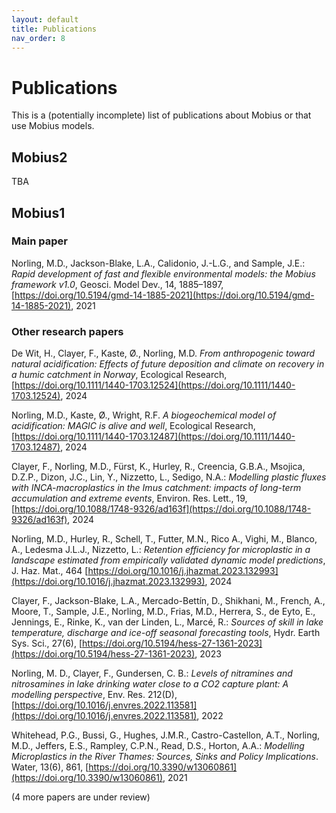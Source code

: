 ```yaml
---
layout: default
title: Publications
nav_order: 8
---
```


# Publications

This is a (potentially incomplete) list of publications about Mobius or that use Mobius models.

## Mobius2

TBA

## Mobius1

### Main paper

Norling, M.D., Jackson-Blake, L.A., Calidonio, J.-L.G., and Sample, J.E.: *Rapid development of fast and flexible environmental models: the Mobius framework v1.0*, Geosci. Model Dev., 14, 1885–1897, [https://doi.org/10.5194/gmd-14-1885-2021](https://doi.org/10.5194/gmd-14-1885-2021), 2021

### Other research papers

De Wit, H., Clayer, F., Kaste, Ø., Norling, M.D. *From anthropogenic toward natural acidification: Effects of future deposition and climate on recovery in a humic catchment in Norway*, Ecological Research, [https://doi.org/10.1111/1440-1703.12524](https://doi.org/10.1111/1440-1703.12524), 2024

Norling, M.D., Kaste, Ø., Wright, R.F. *A biogeochemical model of acidification: MAGIC is alive and well*, Ecological Research, [https://doi.org/10.1111/1440-1703.12487](https://doi.org/10.1111/1440-1703.12487), 2024

Clayer, F., Norling, M.D., Fürst, K., Hurley, R., Creencia, G.B.A., Msojica, D.Z.P., Dizon, J.C., Lin, Y., Nizzetto, L., Sedigo, N.A.: *Modelling plastic fluxes with INCA-macroplastics in the Imus catchment: impacts of long-term accumulation and extreme events*, Environ. Res. Lett., 19,  [https://doi.org/10.1088/1748-9326/ad163f](https://doi.org/10.1088/1748-9326/ad163f), 2024

Norling, M.D., Hurley, R., Schell, T., Futter, M.N., Rico A., Vighi, M., Blanco, A., Ledesma J.L.J., Nizzetto, L.: *Retention efficiency for microplastic in a landscape estimated from empirically validated dynamic model predictions*, J. Haz. Mat., 464
[https://doi.org/10.1016/j.jhazmat.2023.132993](https://doi.org/10.1016/j.jhazmat.2023.132993), 2024

Clayer, F., Jackson-Blake, L.A., Mercado-Bettín, D., Shikhani, M., French, A., Moore, T., Sample, J.E., Norling, M.D., Frias, M.D., Herrera, S., de Eyto, E., Jennings, E., Rinke, K., van der Linden, L., Marcé, R.: *Sources of skill in lake temperature, discharge and ice-off seasonal forecasting tools*, Hydr. Earth Sys. Sci., 27(6), [https://doi.org/10.5194/hess-27-1361-2023](https://doi.org/10.5194/hess-27-1361-2023), 2023

Norling, M. D., Clayer, F., Gundersen, C. B.: *Levels of nitramines and nitrosamines in lake drinking water close to a CO2 capture plant: A modelling perspective*, Env. Res. 212(D), 
[https://doi.org/10.1016/j.envres.2022.113581](https://doi.org/10.1016/j.envres.2022.113581), 2022

Whitehead, P.G., Bussi, G., Hughes, J.M.R., Castro-Castellon, A.T., Norling, M.D., Jeffers, E.S., Rampley, C.P.N., Read, D.S., Horton, A.A.: *Modelling Microplastics in the River Thames: Sources, Sinks and Policy Implications*. Water, 13(6), 861, [https://doi.org/10.3390/w13060861](https://doi.org/10.3390/w13060861), 2021

(4 more papers are under review)